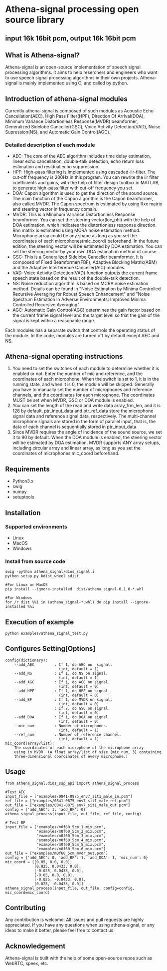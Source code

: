 # Athena-signal processing open source library

## input 16k 16bit pcm, output 16k 16bit pcm

## What is Athena-signal?

Athena-signal is an open-source implementation of speech signal processing algorithms. 
It aims to help reserchers and engineers who want to use speech signal processing algorithms in their own projects. 
Athena-signal is mainly implemented using C, and called by python.

## Introduction of athena-signal modules

Currently athena-signal is composed of such modules as Acoustic Echo Cancellation(AEC), High Pass Filter(HPF), Direction Of Arrival(DOA), 
Minimum Variance Distortionless Response(MVDR) beamformer, Generalized Sidelobe Canceller(GSC),
Voice Activity Detection(VAD), Noise Supression(NS), and Automatic Gain Control(AGC).

### Detailed description of each module

- AEC: The core of the AEC algorithm includes time delay estimation, linear echo cancellation, double-talk detection, echo return loss estimation
and residual echo suppression. 
- HPF: High-pass filtering is implemented using cascaded-iir-filter. The cut-off frequency is 200Hz in this program. You can rewrite the iir filter
coefficients and gains, with the help of filter design toolbox in MATLAB, to generate high-pass filter with cut-off frequency you set.
- DOA: Capon algorithm is used to get the direction of the sound source. 
The main function of the Capon algorithm is the Capon beamformer, also called MVDR. 
The Capon spectrum is estimated by using Rxx matrix and steering vector in frequency domain.
- MVDR: This is a Minimum Variance Distortionless Response beamformer. You can set the steering vector(loc_phi) with the help of DOA estimation, which
indicates the distortionless response direction. Rnn matrix is estimated using MCRA noise estimation method. Microphone array could be any shape as long as you
set the coordinates of each microphones(mic_coord) beforehand. In the future edition, the steering vector will be estimated by DOA estimation.
You can set the steering vector by your own DOA estimation method of course.
- GSC: This is a Generalized Sidelobe Canceller beamformer,
It is composed of Fixed Beamformer(FBF), Adaptive Blocking Matrix(ABM) and the Adaptive Interference Canceller(AIC) modules.
- VAD: Voice Activity Detection(VAD) function outputs the current frame speech state based on the result of the double-talk detection.
- NS: Noise reduction algorithm is based on MCRA noise estimation method.
Details can be found in "Noise Estimation by Minima Controlled Recursive Averaging for Robust Speech Enhancement" and "Noise Spectrum Estimation in
Adverse Environments: Improved Minima Controlled Recursive Averaging"
- AGC: Automatic Gain Control(AGC) determines the gain factor based on the current frame signal level and the target level so that the gain of the signal is kept within a reasonable range.

Each modules has a separate switch that controls the operating status of the module. In the code, modules are turned off by default except AEC and NS.

## Athena-signal operating instructions

1. You need to set the switches of each module to determine whether it is enabled or not. 
Enter the number of mic and reference, and the coordinates of each microphone. 
When the switch is set to 1, it is in the running state, and when it is 0, the module will be skipped.
Generally you have to manually set the number of microphones and reference channels, and the coordinates for each microphone. 
The coordinates MUST be set when MVDR, GSC or DOA module is enabled.
2. You can set the length of the read and write data array_frm_len, and it is 128 by default, 
ptr_input_data and ptr_ref_data store the microphone signal data and reference signal data, respectively. 
The multi-channel microphone signals are stored in the form of parallel input, that is, the data of each channel is sequentially stored in ptr_input_data. 
3. Since MVDR requires the angle of incidence of the sound source, we set it to 90 by default. 
When the DOA module is enabled, the steering vector will be estimated by DOA estimation.
MVDR supports ANY array setups, including circular array and linear array, as long as you set the coordinates of microphones mic_coord beforehand. 
	
## Requirements

+ Python3.x
+ swig
+ numpy
+ setuptools

## Installation

### Supported environments

+ Linux
+ MacOS
+ Windows

### Install from source code

    swig -python athena_signal/dios_signal.i
    python setup.py bdist_wheel sdist
    
    #For Linux or MacOS
    pip install --ignore-installed  dist/athena_signal-0.1.0-*.whl
    
    #For Windows
    for /r dist %%i in (athena_signal-*.whl) do pip install --ignore-installed %%i

## Execution of example

    python examples/athena_signal_test.py
    
## Configures Setting[Options]
    
    config(dictionary):
        --add_AEC         : If 1, do AEC on  signal.
                            (int, default = 1)
        --add_NS          : If 1, do NS on signal.
                            (int, default = 1)
        --add_AGC         : If 1, do AGC on signal.
                            (int, default = 0)
        --add_HPF         : If 1, do HPF on signal.
                            (int, default = 0)
        --add_BF          : If 1, do MVDR on signal.
                            (int, default = 0)
                          : If 2, do GSC on signal.
                            (int, default = 0)
        --add_DOA         : If 1, do DOA on signal.
                            (int, default = 0)
        --mic_num         : Number of microphones.
                            (int, default = 1)
        --ref_num         : Number of reference channel.
                            (int, default = 1)
    mic_coord(array/list): 
        The coordinates of each microphone of the microphone array
        using in MVDR. (A float array/list of size [mic_num, 3] containing
        three-dimensional coordinates of every microphone.)
## Usage

    from athena_signal.dios_ssp_api import athena_signal_process
    
    #Test AEC
    input_file = ["examples/0841-0875_env7_sit1_male_in.pcm"]
    ref_file = ["examples/0841-0875_env7_sit1_male_ref.pcm"]
    out_file = ["examples/0841-0875_env7_sit1_male_out.pcm"]
    config = {'add_AEC': 1, 'add_BF': 0}
    athena_signal_process(input_file, out_file, ref_file, config)
    
    # Test BF
    input_file = ["examples/m0f60_5cm_1_mix.pcm",
                  "examples/m0f60_5cm_2_mix.pcm",
                  "examples/m0f60_5cm_3_mix.pcm",
                  "examples/m0f60_5cm_4_mix.pcm",
                  "examples/m0f60_5cm_5_mix.pcm",
                  "examples/m0f60_5cm_6_mix.pcm"]
    out_file = ["examples/m0f60_5cm_mvdr_out.pcm"]
    config = {'add_AEC': 0, 'add_BF': 1, 'add_DOA': 1, 'mic_num': 6}
    mic_coord = [[0.05, 0.0, 0.0],
                 [0.025, 0.0433, 0.0],
                 [-0.025, 0.0433, 0.0],
                 [-0.05, 0.0, 0.0],
                 [-0.025, -0.0433, 0.0],
                 [0.025, -0.0433, 0.0]]
    athena_signal_process(input_file, out_file, config=config, mic_coord=mic_coord)

## Contributing

Any contribution is welcome. All issues and pull requests are highly appreciated.
If you have any questions when using athena-signal, or any ideas to make it better, 
please feel free to contact us.

## Acknowledgement

Athena-signal is built with the help of some open-source repos such as WebRTC, speex, etc.
